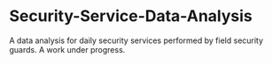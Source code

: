# Security-Service-Data-Analysis
A data analysis for daily security services performed by field security guards. A work under progress. 
